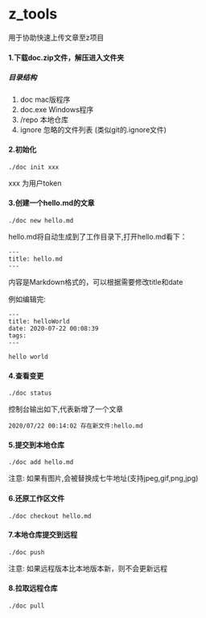 # z_tools
用于协助快速上传文章至z项目


#### 1.下载doc.zip文件，解压进入文件夹 
##### 目录结构
1. doc  mac版程序
2. doc.exe Windows程序
3. /repo 本地仓库
4. ignore 忽略的文件列表 (类似git的.ignore文件)

#### 2.初始化 

```
./doc init xxx
```
xxx 为用户token

#### 3.创建一个hello.md的文章

```
./doc new hello.md
```
hello.md将自动生成到了工作目录下,打开hello.md看下：

```
---
title: hello.md
---
```
内容是Markdown格式的，可以根据需要修改title和date

例如编辑完:

```
---
title: helloWorld
date: 2020-07-22 00:08:39
tags:
---

hello world
```

#### 4.查看变更
```
./doc status
```
控制台输出如下,代表新增了一个文章
```
2020/07/22 00:14:02 存在新文件:hello.md
```

#### 5.提交到本地仓库
```
./doc add hello.md
```
注意: 如果有图片,会被替换成七牛地址(支持jpeg,gif,png,jpg)

#### 6.还原工作区文件
```
./doc checkout hello.md
```

#### 7.本地仓库提交到远程
```
./doc push
```
注意: 如果远程版本比本地版本新，则不会更新远程

#### 8.拉取远程仓库
```
./doc pull
```
